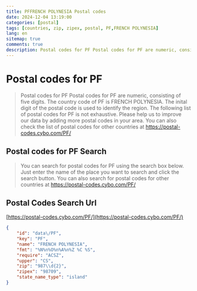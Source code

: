 ```yaml
---
title: PFFRENCH POLYNESIA Postal codes 
date: 2024-12-04 13:19:00
categories: [postal]
tags: [countries, zip, zipex, postal, PF,FRENCH POLYNESIA]
lang: en
sitemap: true
comments: true
description: Postal codes for PF Postal codes for PF are numeric, consisting of five digits. The country code of PF is FRENCH POLYNESIA. The inital digit of the postal code is used to identify the region. The following list of postal codes for PF is not exhaustive. Please help us to improve our data by adding more postal codes in your area. You can also check the list of postal codes for other countries at https://postal-codes.cybo.com/PF/
---
```


# Postal codes for PF
> Postal codes for PF Postal codes for PF are numeric, consisting of five digits. The country code of PF is FRENCH POLYNESIA. The inital digit of the postal code is used to identify the region. The following list of postal codes for PF is not exhaustive. Please help us to improve our data by adding more postal codes in your area. You can also check the list of postal codes for other countries at https://postal-codes.cybo.com/PF/

## Postal codes for PF Search 
> You can search for postal codes for PF using the search box below. Just enter the name of the place you want to search and click the search button. You can also search for postal codes for other countries at https://postal-codes.cybo.com/PF/

## Postal Codes Search Url

[https://postal-codes.cybo.com/PF/](https://postal-codes.cybo.com/PF/)
```json
{
    "id": "data\/PF",
    "key": "PF",
    "name": "FRENCH POLYNESIA",
    "fmt": "%N%n%O%n%A%n%Z %C %S",
    "require": "ACSZ",
    "upper": "CS",
    "zip": "987\\d{2}",
    "zipex": "98709",
    "state_name_type": "island"
}
```
